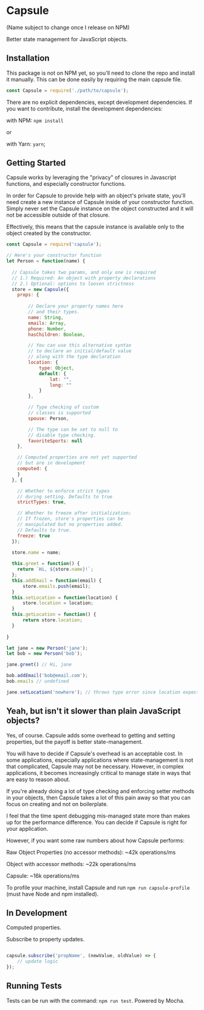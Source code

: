 # Capsule

(Name subject to change once I release on NPM)

Better state management for JavaScript objects.

## Installation

This package is not on NPM yet, so you'll need to clone the repo and install it manually. This can be done easily by requiring the main capsule file.

```javascript
const Capsule = require('./path/to/capsule');
```

There are no explicit dependencies, except development dependencies. If you want to contribute, install the development dependencies:

with NPM: `npm install`

or 

with Yarn: `yarn`;

## Getting Started

Capsule works by leveraging the "privacy" of closures in Javascript functions, and especially constructor functions.

In order for Capsule to provide help with an object's private state, you'll need create a new instance of Capsule inside of your constructor function. Simply never set the Capsule instance on the object constructed and it will not be accessible
outside of that closure.

Effectively, this means that the capsule instance is available only to the object created by the constructor.

```javascript
const Capsule = require('capsule');

// Here's your constructor function
let Person = function(name) {
 
  // Capsule takes two params, and only one is required
  // 1.) Required: An object with property declarations
  // 2.) Optional: options to loosen strictness
  store = new Capsule({
    props: {
        
        // Declare your property names here
        // and their types.
        name: String,
        emails: Array,
        phone: Number,
        hasChildren: Boolean,

        // You can use this alternative syntax
        // to declare an initial/default value 
        // along with the type declaration
        location: {
            type: Object,
            default: {
                lat: "",
                long: ""
            }
        },

        // Type checking of custom
        // classes is supported
        spouse: Person,

        // The type can be set to null to
        // disable type checking.
        favoriteSports: null
    },

    // Computed properties are not yet supported
    // but are in development
    computed: {
    }
  }, {

    // Whether to enforce strict types
    // during setting. Defaults to true
    strictTypes: true,

    // Whether to freeze after initialization;
    // If frozen, store's properties can be
    // manipulated but no properties added.
    // Defaults to true.
    freeze: true
  });

  store.name = name;
    
  this.greet = function() {
    return `Hi, ${store.name}!`;
  };
  this.addEmail = function(email) {
      store.emails.push(email);
  }
  this.setLocation = function(location) {
      store.location = location;
  }
  this.getLocation = function() {
      return store.location;
  }
    
}

let jane = new Person('jane');
let bob = new Person('bob');

jane.greet() // Hi, jane

bob.addEmail('bob@email.com');
bob.emails // undefined

jane.setLocation('nowhere'); // throws type error since location expects an object not string
```

## Yeah, but isn't it slower than plain JavaScript objects?

Yes, of course. Capsule adds some overhead to getting and setting properties, but the payoff is better state-management.

You will have to decide if Capsule's overhead is an acceptable cost. In some applications, especially applications where state-management is not that complicated, Capsule may not be necessary. However, in complex applications, it becomes increasingly critical to manage state in ways that are easy to reason about.

If you're already doing a lot of type checking and enforcing setter methods in your objects, then Capsule takes a lot of this pain away so that you can focus on creating and not on boilerplate.

I feel that the time spent debugging mis-managed state more than makes up for the performance difference. You can decide if Capsule is right for your application.

However, if you want some raw numbers about how Capsule performs:

Raw Object Properties (no accessor methods): ~42k operations/ms

Object with accessor methods: ~22k operations/ms

Capsule: ~16k operations/ms

To profile your machine, install Capsule and run `npm run capsule-profile` (must have Node and npm installed).

## In Development

Computed properties.

Subscribe to property updates.

```javascript

capsule.subscribe('propName', (newValue, oldValue) => {
    // update logic
});

```

## Running Tests

Tests can be run with the command: `npm run test`. Powered by Mocha.

